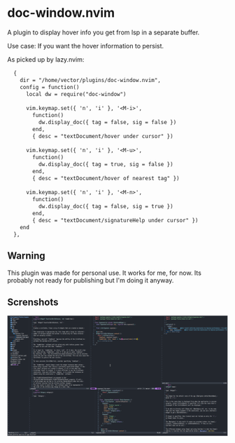 # doc-window.nvim

A plugin to display hover info you get from lsp in a separate buffer.

Use case: If you want the hover information to persist.

As picked up by lazy.nvim:

```
  {
    dir = "/home/vector/plugins/doc-window.nvim",
    config = function()
      local dw = require("doc-window")

      vim.keymap.set({ 'n', 'i' }, '<M-i>',
        function()
          dw.display_doc({ tag = false, sig = false })
        end,
        { desc = "textDocument/hover under cursor" })

      vim.keymap.set({ 'n', 'i' }, '<M-u>',
        function()
          dw.display_doc({ tag = true, sig = false })
        end,
        { desc = "textDocument/hover of nearest tag" })

      vim.keymap.set({ 'n', 'i' }, '<M-n>',
        function()
          dw.display_doc({ tag = false, sig = true })
        end,
        { desc = "textDocument/signatureHelp under cursor" })
    end
  },

```

## Warning

This plugin was made for personal use. It works for me, for now. Its probably not ready for publishing but I'm
doing it anyway.

## Screnshots

![Screenshot](https://raw.githubusercontent.com/resonyze/doc-window.nvim/master/screenshots/1691402880.png) 
